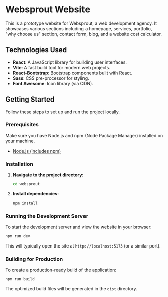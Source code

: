 # Websprout Website

This is a prototype website for Websprout, a web development agency. It showcases various sections including a homepage, services, portfolio, "why choose us" section, contact form, blog, and a website cost calculator.

## Technologies Used

*   **React**: A JavaScript library for building user interfaces.
*   **Vite**: A fast build tool for modern web projects.
*   **React-Bootstrap**: Bootstrap components built with React.
*   **Sass**: CSS pre-processor for styling.
*   **Font Awesome**: Icon library (via CDN).

## Getting Started

Follow these steps to set up and run the project locally.

### Prerequisites

Make sure you have Node.js and npm (Node Package Manager) installed on your machine.

*   [Node.js (includes npm)](https://nodejs.org/en/download/)

### Installation

1.  **Navigate to the project directory:**
    ```bash
    cd websprout
    ```

2.  **Install dependencies:**
    ```bash
    npm install
    ```

### Running the Development Server

To start the development server and view the website in your browser:

```bash
npm run dev
```

This will typically open the site at `http://localhost:5173` (or a similar port).

### Building for Production

To create a production-ready build of the application:

```bash
npm run build
```

The optimized build files will be generated in the `dist` directory.